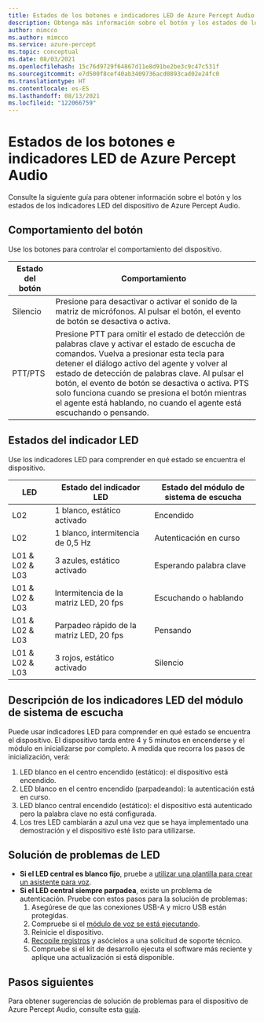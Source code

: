 ```yaml
---
title: Estados de los botones e indicadores LED de Azure Percept Audio
description: Obtenga más información sobre el botón y los estados de los indicadores LED de Azure Percept Audio.
author: mimcco
ms.author: mimcco
ms.service: azure-percept
ms.topic: conceptual
ms.date: 08/03/2021
ms.openlocfilehash: 15c76d9729f64867d11e8d91be2be3c9c47c531f
ms.sourcegitcommit: e7d500f8cef40ab3409736acd0893cad02e24fc0
ms.translationtype: HT
ms.contentlocale: es-ES
ms.lasthandoff: 08/13/2021
ms.locfileid: "122066759"
---
```

# <a name="azure-percept-audio-button-and-led-states"></a>Estados de los botones e indicadores LED de Azure Percept Audio

Consulte la siguiente guía para obtener información sobre el botón y los estados de los indicadores LED del dispositivo de Azure Percept Audio.

## <a name="button-behavior"></a>Comportamiento del botón

Use los botones para controlar el comportamiento del dispositivo.

|Estado del botón|Comportamiento|
|------------|----------|
|Silencio|Presione para desactivar o activar el sonido de la matriz de micrófonos. Al pulsar el botón, el evento de botón se desactiva o activa.|
|PTT/PTS|Presione PTT para omitir el estado de detección de palabras clave y activar el estado de escucha de comandos. Vuelva a presionar esta tecla para detener el diálogo activo del agente y volver al estado de detección de palabras clave. Al pulsar el botón, el evento de botón se desactiva o activa. PTS solo funciona cuando se presiona el botón mientras el agente está hablando, no cuando el agente está escuchando o pensando.|

## <a name="led-states"></a>Estados del indicador LED

Use los indicadores LED para comprender en qué estado se encuentra el dispositivo.

|LED|Estado del indicador LED|Estado del módulo de sistema de escucha|
|---|------------|----------------|
|L02|1 blanco, estático activado|Encendido |
|L02|1 blanco, intermitencia de 0,5 Hz|Autenticación en curso |
|L01 & L02 & L03|3 azules, estático activado|Esperando palabra clave|
|L01 & L02 & L03|Intermitencia de la matriz LED, 20 fps |Escuchando o hablando|
|L01 & L02 & L03|Parpadeo rápido de la matriz LED, 20 fps|Pensando|
|L01 & L02 & L03|3 rojos, estático activado |Silencio|

## <a name="understanding-ear-som-led-indicators"></a>Descripción de los indicadores LED del módulo de sistema de escucha
Puede usar indicadores LED para comprender en qué estado se encuentra el dispositivo. El dispositivo tarda entre 4 y 5 minutos en encenderse y el módulo en inicializarse por completo. A medida que recorra los pasos de inicialización, verá:

1. LED blanco en el centro encendido (estático): el dispositivo está encendido.
1. LED blanco en el centro encendido (parpadeando): la autenticación está en curso.
1. LED blanco central encendido (estático): el dispositivo está autenticado pero la palabra clave no está configurada.
1. Los tres LED cambiarán a azul una vez que se haya implementado una demostración y el dispositivo esté listo para utilizarse.


## <a name="troubleshooting-led-issues"></a>Solución de problemas de LED
- **Si el LED central es blanco fijo**, pruebe a [utilizar una plantilla para crear un asistente para voz](./tutorial-no-code-speech.md).
- **Si el LED central siempre parpadea**, existe un problema de autenticación. Pruebe con estos pasos para la solución de problemas:
    1. Asegúrese de que las conexiones USB-A y micro USB están protegidas. 
    1. Compruebe si el [módulo de voz se está ejecutando](./troubleshoot-audio-accessory-speech-module.md#checking-runtime-status-of-the-speech-module).
    1. Reinicie el dispositivo.
    1. [Recopile registros](./troubleshoot-audio-accessory-speech-module.md#collecting-speech-module-logs) y asócielos a una solicitud de soporte técnico.
    1. Compruebe si el kit de desarrollo ejecuta el software más reciente y aplique una actualización si está disponible.

## <a name="next-steps"></a>Pasos siguientes

Para obtener sugerencias de solución de problemas para el dispositivo de Azure Percept Audio, consulte esta [guía](./troubleshoot-audio-accessory-speech-module.md).